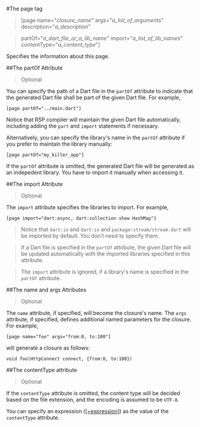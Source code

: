 #The page tag

>[page name="*closure_name*" args="*a_list_of_arguments*" description="*a_description*"

>partOf="*a_dart_file_or_a_lib_name*" import="*a_list_of_lib_names*" contentType="*a_content_type*"]

Specifies the information about this page.

##The partOf Attribute

> Optional

You can specify the path of a Dart file in the `partOf` attribute to indicate that the generated Dart file shall be part of the given Dart file. For example,

    [page partOf="../main.dart"]

Notice that RSP compiler will maintain the given Dart file automatically, including adding the `part` and `import` statements if necessary.

Alternatively, you can specify the library's name in the `partOf` attribute if you prefer to maintain the library manually:

    [page partOf="my_killer_app"]

If the `partOf` attribute is omitted, the generated Dart file will be generated as an indepedent library. You have to import it manually when accessing it.

##The import Attribute

> Optional

The `import` attribute specifies the libraries to import. For example,

    [page import="dart:async, dart:collection show HashMap"]

> Notice that `dart:io` and `dart:io` and `package:stream/stream.dart` will be imported by default. You don't need to specify them.

> If a Dart file is specified in the `partOf` attribute, the given Dart file will be updated automatically with the imported libraries specified in this attribute.

> The `import` attribute is ignored, if a library's name is specified in the `partOf` attribute.

##The name and args Attributes

> Optional

The `name` attribute, if specified, will become the closure's name. The `args` attribute, if specified, defines additional named parameters for the closure. For example,

    [page name="foo" args="from:0, to:100"]

will generate a closure as follows:

    void foo(HttpConnect connect, {from:0, to:100})

##The contentType attribute

> Optional

If the `contentType` attribute is omitted, the content type will be decided based on the file extension, and the encoding is assumed to be `UTF-8`.

You can specify an expression ([[=expression]](=.md)) as the value of the `contentType` attribute.